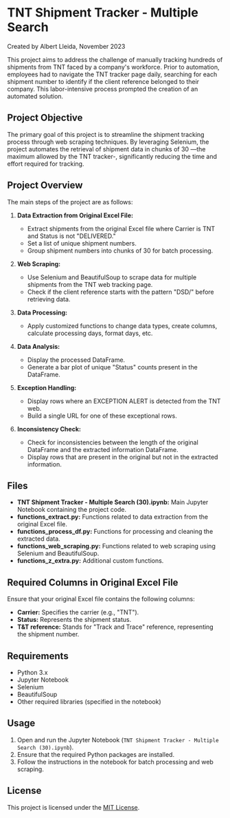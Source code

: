 # TNT Shipment Tracker - Multiple Search
Created by Albert Lleida, November 2023

This project aims to address the challenge of manually tracking hundreds of shipments from TNT faced by a company's workforce. Prior to automation, employees had to navigate the TNT tracker page daily, searching for each shipment number to identify if the client reference belonged to their company. This labor-intensive process prompted the creation of an automated solution.

## Project Objective

The primary goal of this project is to streamline the shipment tracking process through web scraping techniques. By leveraging Selenium, the project automates the retrieval of shipment data in chunks of 30 —the maximum allowed by the TNT tracker-, significantly reducing the time and effort required for tracking.

## Project Overview

The main steps of the project are as follows:

1. **Data Extraction from Original Excel File:**
   - Extract shipments from the original Excel file where Carrier is TNT and Status is not "DELIVERED."
   - Set a list of unique shipment numbers.
   - Group shipment numbers into chunks of 30 for batch processing.

2. **Web Scraping:**
   - Use Selenium and BeautifulSoup to scrape data for multiple shipments from the TNT web tracking page.
   - Check if the client reference starts with the pattern "DSD/" before retrieving data.

3. **Data Processing:**
   - Apply customized functions to change data types, create columns, calculate processing days, format days, etc.

4. **Data Analysis:**
   - Display the processed DataFrame.
   - Generate a bar plot of unique "Status" counts present in the DataFrame.

5. **Exception Handling:**
   - Display rows where an EXCEPTION ALERT is detected from the TNT web.
   - Build a single URL for one of these exceptional rows.

6. **Inconsistency Check:**
   - Check for inconsistencies between the length of the original DataFrame and the extracted information DataFrame.
   - Display rows that are present in the original but not in the extracted information.

## Files

- **TNT Shipment Tracker - Multiple Search (30).ipynb:** Main Jupyter Notebook containing the project code.
- **functions_extract.py:** Functions related to data extraction from the original Excel file.
- **functions_process_df.py:** Functions for processing and cleaning the extracted data.
- **functions_web_scraping.py:** Functions related to web scraping using Selenium and BeautifulSoup.
- **functions_z_extra.py:** Additional custom functions.

## Required Columns in Original Excel File

Ensure that your original Excel file contains the following columns:

- **Carrier:** Specifies the carrier (e.g., "TNT").
- **Status:** Represents the shipment status.
- **T&T reference:** Stands for "Track and Trace" reference, representing the shipment number.

## Requirements

- Python 3.x
- Jupyter Notebook
- Selenium
- BeautifulSoup
- Other required libraries (specified in the notebook)

## Usage

1. Open and run the Jupyter Notebook (`TNT Shipment Tracker - Multiple Search (30).ipynb`).
2. Ensure that the required Python packages are installed.
3. Follow the instructions in the notebook for batch processing and web scraping.

## License

This project is licensed under the [MIT License](LICENSE).
